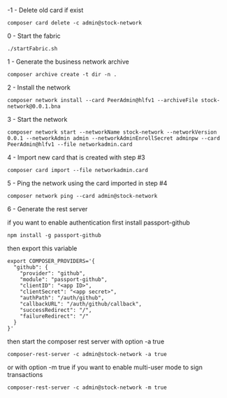 -1  - 
Delete old card if exist

```composer card delete -c admin@stock-network```

0 - 
Start the fabric

```./startFabric.sh```

1 - 
Generate the business network archive

```composer archive create -t dir -n .```

2 - 
Install the network

```composer network install --card PeerAdmin@hlfv1 --archiveFile stock-network@0.0.1.bna```

3 - 
Start the network

```composer network start --networkName stock-network --networkVersion 0.0.1 --networkAdmin admin --networkAdminEnrollSecret adminpw --card PeerAdmin@hlfv1 --file networkadmin.card```

4 - 
Import new card that is created with step #3

```composer card import --file networkadmin.card```

5 - 
Ping the network using the card imported in step #4

```composer network ping --card admin@stock-network```

6 - 
Generate the rest server

if you want to enable authentication first install passport-github

```npm install -g passport-github```

then export this variable
 
```
export COMPOSER_PROVIDERS='{
  "github": {
    "provider": "github",
    "module": "passport-github",
    "clientID": "<app ID>",
    "clientSecret": "<app secret>",
    "authPath": "/auth/github",
    "callbackURL": "/auth/github/callback",
    "successRedirect": "/",
    "failureRedirect": "/"
  }
}'
```

then start the composer rest server with option -a true

```composer-rest-server -c admin@stock-network -a true```

or with option -m true if you want to enable multi-user mode to sign transactions

```composer-rest-server -c admin@stock-network -m true```
